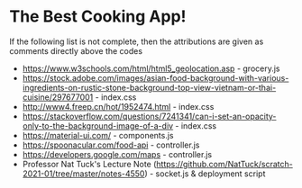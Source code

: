 # The Best Cooking App!
If the following list is not complete, then the attributions are given as comments directly above the codes
- https://www.w3schools.com/html/html5_geolocation.asp - grocery.js
- https://stock.adobe.com/images/asian-food-background-with-various-ingredients-on-rustic-stone-background-top-view-vietnam-or-thai-cuisine/297677001 - index.css
- http://www4.freep.cn/hot/1952474.html - index.css 
- https://stackoverflow.com/questions/7241341/can-i-set-an-opacity-only-to-the-background-image-of-a-div - index.css
- https://material-ui.com/ - components.js
- https://spoonacular.com/food-api - controller.js
- https://developers.google.com/maps - controller.js
- Professor Nat Tuck's Lecture Note (https://github.com/NatTuck/scratch-2021-01/tree/master/notes-4550) - socket.js & deployment script
